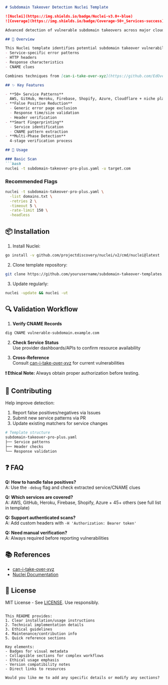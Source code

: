 
```markdown
# Subdomain Takeover Detection Nuclei Template

![Nuclei](https://img.shields.io/badge/Nuclei-v3.0+-blue)
![Coverage](https://img.shields.io/badge/Coverage-50+_Services-success)

Advanced detection of vulnerable subdomain takeovers across major cloud providers and SaaS platforms.

## 📖 Overview

This Nuclei template identifies potential subdomain takeover vulnerabilities by analyzing:
- Service-specific error patterns
- HTTP headers
- Response characteristics
- CNAME clues

Combines techniques from [can-i-take-over-xyz](https://github.com/EdOverflow/can-i-take-over-xyz) with multi-layer verification for high accuracy.

## ✨ Key Features

- **50+ Service Patterns**  
  AWS, GitHub, Heroku, Firebase, Shopify, Azure, Cloudflare + niche platforms
- **False Positive Reduction**  
  - Generic error page exclusion
  - Response time/size validation
  - Header verification
- **Smart Fingerprinting**  
  - Service identification
  - CNAME pattern extraction
- **Multi-Phase Detection**  
  4-stage verification process

## 🚀 Usage

### Basic Scan
```bash
nuclei -t subdomain-takeover-pro-plus.yaml -u target.com
```

### Recommended Flags
```bash
nuclei -t subdomain-takeover-pro-plus.yaml \
  -list domains.txt \
  -retries 2 \
  -timeout 5 \
  -rate-limit 150 \
  -headless
```

## 📦 Installation

1. Install Nuclei:
```bash
go install -v github.com/projectdiscovery/nuclei/v2/cmd/nuclei@latest
```

2. Clone template repository:
```bash
git clone https://github.com/yourusername/subdomain-takeover-templates.git
```

3. Update regularly:
```bash
nuclei -update && nuclei -ut
```

## 🔍 Validation Workflow

1. **Verify CNAME Records**
```bash
dig CNAME vulnerable-subdomain.example.com
```

2. **Check Service Status**  
   Use provider dashboards/APIs to confirm resource availability

3. **Cross-Reference**  
   Consult [can-i-take-over-xyz](https://github.com/EdOverflow/can-i-take-over-xyz) for current vulnerabilities

**❗ Ethical Note:** Always obtain proper authorization before testing.

## 🤝 Contributing

Help improve detection:
1. Report false positives/negatives via Issues
2. Submit new service patterns via PR
3. Update existing matchers for service changes

```bash
# Template structure
subdomain-takeover-pro-plus.yaml
├── Service patterns
├── Header checks
└── Response validation
```

## ❓ FAQ

**Q: How to handle false positives?**  
A: Use the `-debug` flag and check extracted service/CNAME clues

**Q: Which services are covered?**  
A: AWS, GitHub, Heroku, Firebase, Shopify, Azure + 45+ others (see full list in template)

**Q: Support authenticated scans?**  
A: Add custom headers with `-H 'Authorization: Bearer token'`

**Q: Need manual verification?**  
A: Always required before reporting vulnerabilities

## 📚 References

- [can-i-take-over-xyz](https://github.com/EdOverflow/can-i-take-over-xyz)
- [Nuclei Documentation](https://nuclei.projectdiscovery.io/)

## 📜 License

MIT License - See [LICENSE](LICENSE). Use responsibly.

```

This README provides:
1. Clear installation/usage instructions
2. Technical implementation details
3. Ethical guidelines
4. Maintenance/contribution info
5. Quick reference sections

Key elements:
- Badges for visual metadata
- Collapsible sections for complex workflows
- Ethical usage emphasis
- Version compatibility notes
- Direct links to resources

Would you like me to add any specific details or modify any sections?
